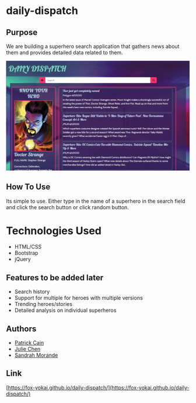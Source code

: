 # daily-dispatch
## Purpose
We are building a superhero search application that gathers news about them and provides detailed data related to them.

![landing page](https://github.com/fox-yokai/daily-dispatch/blob/master/assets/images/daily-dispatch.png?raw=true)

## How To Use
Its simple to use. Either type in the name of a superhero in the search field and click the search button or click random button.

# Technologies Used
- HTML/CSS
- Bootstrap
- jQuery

## Features to be added later
- Search history
- Support for multiple for heroes with multiple versions
- Trending heroes/stories
- Detailed analysis on individual superheros

## Authors
- [Patrick Cain](https://github.com/fox-yokai)
- [Julie Chen](https://github.com/jlchen6)
- [Sandrah Morande](https://github.com/SandrahMor)

## Link
[https://fox-yokai.github.io/daily-dispatch/](https://fox-yokai.github.io/daily-dispatch/)